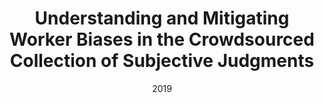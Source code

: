 ---
title: "Understanding and Mitigating Worker Biases in the Crowdsourced Collection of Subjective Judgments"
collection: publications
permalink: /publication/2019-DBLP:conf_chi_HubeFG19
date: 2019
venue: 'Proceedings of the 2019 {CHI} Conference on Human Factors in Computing Systems, {CHI} 2019, Glasgow, Scotland, UK, May 04-09, 2019'
---